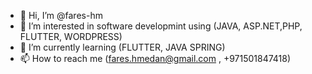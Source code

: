 - 👋 Hi, I’m @fares-hm
- 👀 I’m interested in software developmint using (JAVA, ASP.NET,PHP, FLUTTER, WORDPRESS)
- 🌱 I’m currently learning (FLUTTER, JAVA SPRING)
- 📫 How to reach me (fares.hmedan@gmail.com , +971501847418)

